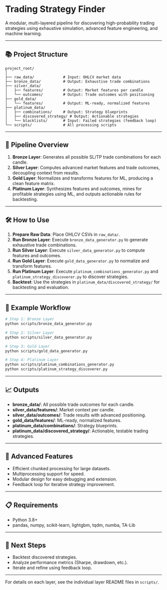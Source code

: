 # Trading Strategy Finder

A modular, multi-layered pipeline for discovering high-probability trading strategies using exhaustive simulation, advanced feature engineering, and machine learning.

---

## 📚 Project Structure

```
project_root/
│
├── raw_data/             # Input: OHLCV market data
├── bronze_data/          # Output: Exhaustive trade combinations
├── silver_data/
│   ├── features/         # Output: Market features per candle
│   └── outcomes/         # Output: Trade outcomes with positioning
├── gold_data/
│   └── features/         # Output: ML-ready, normalized features
├── platinum_data/
│   ├── combinations/     # Output: Strategy blueprints
│   ├── discovered_strategy/ # Output: Actionable strategies
│   └── blacklists/       # Input: Failed strategies (feedback loop)
└── scripts/              # All processing scripts
```

---

## 🚀 Pipeline Overview

1. **Bronze Layer**: Generates all possible SL/TP trade combinations for each candle.
2. **Silver Layer**: Computes advanced market features and trade outcomes, decoupling context from results.
3. **Gold Layer**: Normalizes and transforms features for ML, producing a clean feature matrix.
4. **Platinum Layer**: Synthesizes features and outcomes, mines for profitable strategies using ML, and outputs actionable rules for backtesting.

---

## 🛠️ How to Use

1. **Prepare Raw Data**: Place OHLCV CSVs in `raw_data/`.
2. **Run Bronze Layer**: Execute `bronze_data_generator.py` to generate exhaustive trade combinations.
3. **Run Silver Layer**: Execute `silver_data_generator.py` to compute features and outcomes.
4. **Run Gold Layer**: Execute `gold_data_generator.py` to normalize and transform features.
5. **Run Platinum Layer**: Execute `platinum_combinations_generator.py` and `platinum_strategy_discoverer.py` to discover strategies.
6. **Backtest**: Use the strategies in `platinum_data/discovered_strategy/` for backtesting and evaluation.

---

## 🧩 Example Workflow

```bash
# Step 1: Bronze Layer
python scripts/bronze_data_generator.py

# Step 2: Silver Layer
python scripts/silver_data_generator.py

# Step 3: Gold Layer
python scripts/gold_data_generator.py

# Step 4: Platinum Layer
python scripts/platinum_combinations_generator.py
python scripts/platinum_strategy_discoverer.py
```

---

## 📈 Outputs

-   **bronze_data/**: All possible trade outcomes for each candle.
-   **silver_data/features/**: Market context per candle.
-   **silver_data/outcomes/**: Trade results with advanced positioning.
-   **gold_data/features/**: ML-ready, normalized features.
-   **platinum_data/combinations/**: Strategy blueprints.
-   **platinum_data/discovered_strategy/**: Actionable, testable trading strategies.

---

## 🧠 Advanced Features

-   Efficient chunked processing for large datasets.
-   Multiprocessing support for speed.
-   Modular design for easy debugging and extension.
-   Feedback loop for iterative strategy improvement.

---

## 📋 Requirements

-   Python 3.8+
-   pandas, numpy, scikit-learn, lightgbm, tqdm, numba, TA-Lib

---

## 🏁 Next Steps

-   Backtest discovered strategies.
-   Analyze performance metrics (Sharpe, drawdown, etc.).
-   Iterate and refine using feedback loop.

---

For details on each layer, see the individual layer README files in `scripts/`.
